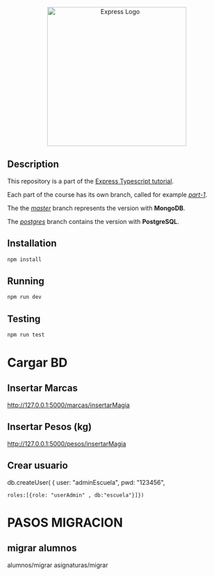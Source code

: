 <p align="center">
  <a href="https://expressjs.com/" target="blank"><img src="http://wanago.io/express.png" width="320" alt="Express Logo" /></a>
</p>

## Description

This repository is a part of the [Express Typescript tutorial](https://wanago.io/courses/typescript-express-tutorial/).

Each part of the course has its own branch, called for example [_part-1_](https://github.com/mwanago/express-typescript/tree/part-1).

The the [_master_](https://github.com/mwanago/express-typescript) branch represents the version with **MongoDB**.

The [_postgres_](https://github.com/mwanago/express-typescript/tree/postgres) branch contains the version with **PostgreSQL**.

## Installation

```bash
npm install
```

## Running

```bash
npm run dev
```

## Testing

```bash
npm run test
```

# Cargar BD
## Insertar Marcas
http://127.0.0.1:5000/marcas/insertarMagia
## Insertar Pesos (kg)
http://127.0.0.1:5000/pesos/insertarMagia



## Crear usuario
db.createUser(
{	user: "adminEscuela",
	pwd: "123456",

	roles:[{role: "userAdmin" , db:"escuela"}]})


# PASOS MIGRACION
## migrar alumnos 
alumnos/migrar
asignaturas/migrar